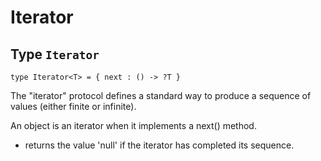 # Iterator

## Type `Iterator`
`type Iterator<T> = { next : () -> ?T }`

The "iterator" protocol defines a standard way to produce a sequence of
values (either finite or infinite).

An object is an iterator when it implements a next() method.
- returns the value 'null' if the iterator has completed its sequence.
